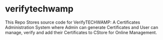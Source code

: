 # verifytechwamp
This Repo Stores source code for VerifyTECHWAMP: A Certificates Administration System where Admin can generate Certificates and User can manage, verify and add their Certificates to CStore for Online Management.
